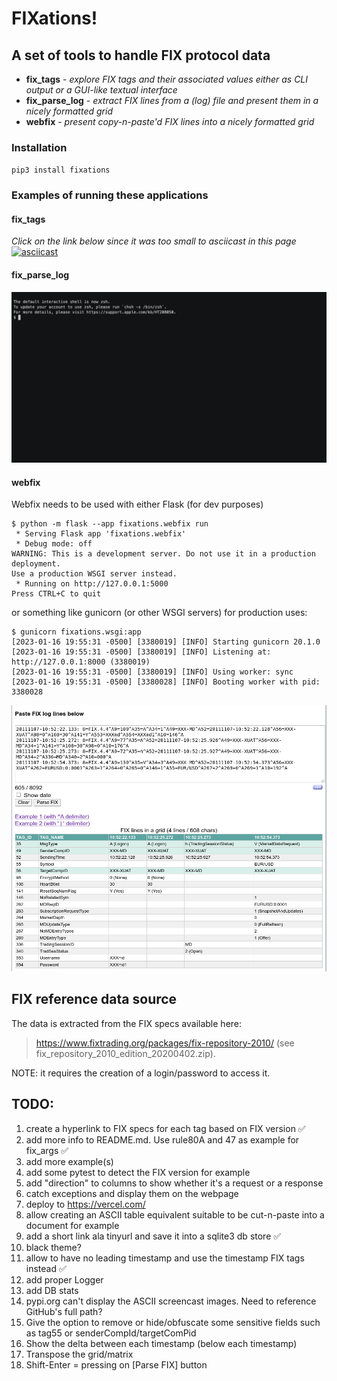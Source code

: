 # FIXations!
## A set of tools to handle FIX protocol data
 - **fix_tags** - _explore FIX tags and their associated values either as CLI output or a GUI-like textual interface_
 - **fix_parse_log** - _extract FIX lines from a (log) file and present them in a nicely formatted grid_
 - **webfix** - _present copy-n-paste'd FIX lines into a nicely formatted grid_

### Installation
`pip3 install fixations`

### Examples of running these applications
#### fix_tags
_Click on the link below since it was too small to asciicast in this page_
[![asciicast](https://asciinema.org/a/551910.svg)](https://asciinema.org/a/551910?autoplay=1&t=2)

#### fix_parse_log
![fix_parse_log_demo](images/fix_parse_log_demo.gif)

#### webfix
Webfix needs to be used with either Flask (for dev purposes) 
```commandline
$ python -m flask --app fixations.webfix run
 * Serving Flask app 'fixations.webfix'
 * Debug mode: off
WARNING: This is a development server. Do not use it in a production deployment. 
Use a production WSGI server instead.
 * Running on http://127.0.0.1:5000
Press CTRL+C to quit
```

or something like gunicorn (or other WSGI servers) for production uses:
```commandline
$ gunicorn fixations.wsgi:app
[2023-01-16 19:55:31 -0500] [3380019] [INFO] Starting gunicorn 20.1.0
[2023-01-16 19:55:31 -0500] [3380019] [INFO] Listening at: http://127.0.0.1:8000 (3380019)
[2023-01-16 19:55:31 -0500] [3380019] [INFO] Using worker: sync
[2023-01-16 19:55:31 -0500] [3380028] [INFO] Booting worker with pid: 3380028
```

![webfix_session](images/webfix_session.png)


## FIX reference data source
The data is extracted from the FIX specs available here: 

> https://www.fixtrading.org/packages/fix-repository-2010/ 
(see fix_repository_2010_edition_20200402.zip).

NOTE: it requires the creation of a login/password to access it.

## TODO:
 1. create a hyperlink to FIX specs for each tag based on FIX version :white_check_mark:
 2. add more info to README.md. Use rule80A and 47 as example for fix_args :white_check_mark:
 3. add more example(s)
 4. add some pytest to detect the FIX version for example
 5. add "direction" to columns to show whether it's a request or a response
 6. catch exceptions and display them on the webpage
 7. deploy to https://vercel.com/
 8. allow creating an ASCII table equivalent suitable to be cut-n-paste into a document for example
 9. add a short link ala tinyurl and save it into a sqlite3 db store :white_check_mark:
 10. black theme?
 11. allow to have no leading timestamp and use the timestamp FIX tags instead :white_check_mark:
 12. add proper Logger
 13. add DB stats
 14. pypi.org can't display the ASCII screencast images. Need to reference GitHub's full path?
 15. Give the option to remove or hide/obfuscate some sensitive fields such as tag55 or senderCompId/targetComPid
 16. Show the delta between each timestamp (below each timestamp)
 17. Transpose the grid/matrix
 18. Shift-Enter = pressing on [Parse FIX] button


